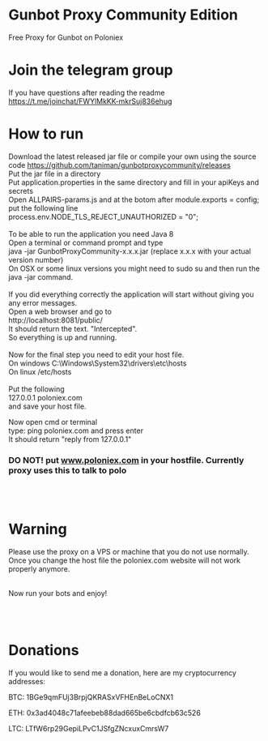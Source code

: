 # Gunbot Proxy Community Edition
Free Proxy for Gunbot on Poloniex
<br />
# Join the telegram group
If you have questions after reading the readme
https://t.me/joinchat/FWYlMkKK-mkrSuj836ehug
<br />
# How to run
Download the latest released jar file or compile your own using the source code 
https://github.com/taniman/gunbotproxycommunity/releases
<br />
Put the jar file in a directory <br />
Put application.properties in the same directory and fill in your apiKeys and secrets <br />
Open ALLPAIRS-params.js and at the botom after module.exports = config; put the following line <br />
process.env.NODE_TLS_REJECT_UNAUTHORIZED = "0";<br />
<br />
To be able to run the application you need Java 8 <br />
Open a terminal or command prompt and type <br />
java -jar GunbotProxyCommunity-x.x.x.jar  (replace x.x.x with your actual version number)<br />
On OSX or some linux versions you might need to sudo su and then run the java -jar command.<br />
<br />
If you did everything correctly the application will start without giving you any error messages.<br />
Open a web browser and go to <br />
http://localhost:8081/public/ <br />
It should return the text. "Intercepted". <br /> 
So everything is up and running. <br />
<br />
Now for the final step you need to edit your host file. <br />
On windows C:\Windows\System32\drivers\etc\hosts <br />
On linux /etc/hosts <br />
<br />
Put the following <br />
127.0.0.1	poloniex.com <br />
and save your host file.<br />

Now open cmd or terminal<br />
type: ping poloniex.com and press enter<br />
It should return "reply from 127.0.0.1"<br />

### DO NOT! put www.poloniex.com in your hostfile. Currently proxy uses this to talk to polo
<br />
<br />

# Warning
Please use the proxy on a VPS or machine that you do not use normally. <br />
Once you change the host file the poloniex.com website will not work properly anymore. <br />
<br />

Now run your bots and enjoy!

<br />
<br />

# Donations
If you would like to send me a donation, here are my cryptocurrency addresses:

BTC: 1BGe9qmFUj3BrpjQKRASxVFHEnBeLoCNX1

ETH: 0x3ad4048c71afeebeb88dad665be6cbdfcb63c526

LTC: LTfW6rp29GepiLPvC1JSfgZNcxuxCmrsW7
